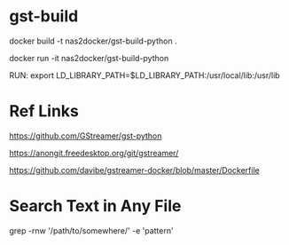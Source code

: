 # gst-build

docker build -t nas2docker/gst-build-python .

docker run -it nas2docker/gst-build-python

RUN: export LD_LIBRARY_PATH=$LD_LIBRARY_PATH:/usr/local/lib:/usr/lib


# Ref Links
https://github.com/GStreamer/gst-python

https://anongit.freedesktop.org/git/gstreamer/

https://github.com/davibe/gstreamer-docker/blob/master/Dockerfile

# Search Text in Any File
grep -rnw '/path/to/somewhere/' -e 'pattern'